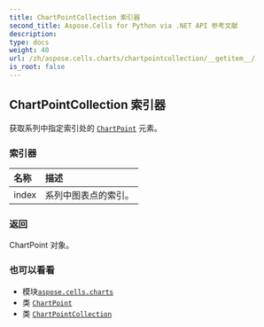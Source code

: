 ```yaml
---
title: ChartPointCollection 索引器
second_title: Aspose.Cells for Python via .NET API 参考文献
description:
type: docs
weight: 40
url: /zh/aspose.cells.charts/chartpointcollection/__getitem__/
is_root: false
---
```

## ChartPointCollection 索引器

获取系列中指定索引处的 [`ChartPoint`](/cells/python-net/zh/aspose.cells.charts/chartpoint) 元素。
### 索引器
|名称|描述|
| :- | :- |
| index |系列中图表点的索引。|



### 返回

ChartPoint 对象。

### 也可以看看
* 模块[`aspose.cells.charts`](../../)
* 类 [`ChartPoint`](/cells/python-net/zh/aspose.cells.charts/chartpoint)
* 类 [`ChartPointCollection`](/cells/python-net/zh/aspose.cells.charts/chartpointcollection)
